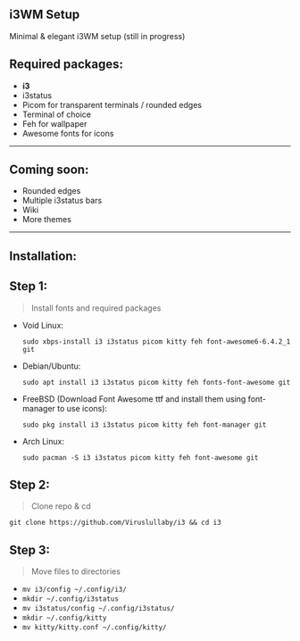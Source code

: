 i3WM Setup
-----------

Minimal & elegant i3WM setup (still in progress)

Required packages:
------------------
- **i3**
- i3status
- Picom for transparent terminals / rounded edges
- Terminal of choice
- Feh for wallpaper
- Awesome fonts for icons

----------------------------------------------

Coming soon:
------------
- Rounded edges
- Multiple i3status bars
- Wiki
- More themes

----------------------------------------------

Installation:
--------------
Step 1:
-------
> Install fonts and required packages
   - Void Linux:
     ```
     sudo xbps-install i3 i3status picom kitty feh font-awesome6-6.4.2_1 git
     ```
   - Debian/Ubuntu:
     ```
     sudo apt install i3 i3status picom kitty feh fonts-font-awesome git
     ```
   - FreeBSD (Download Font Awesome ttf and install them using font-manager to use icons):
     ```
     sudo pkg install i3 i3status picom kitty feh font-manager git
     ```
   - Arch Linux:
     ```
     sudo pacman -S i3 i3status picom kitty feh font-awesome git
     ```

Step 2:
-------
> Clone repo & cd

```git clone https://github.com/Viruslullaby/i3 && cd i3```

Step 3:
-------
> Move files to directories

- ```mv i3/config ~/.config/i3/``` 
- ```mkdir ~/.config/i3status ```
- ```mv i3status/config ~/.config/i3status/``` 
- ```mkdir ~/.config/kitty```
- ```mv kitty/kitty.conf ~/.config/kitty/```
